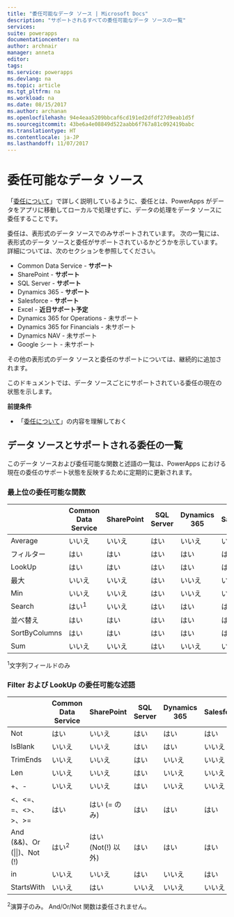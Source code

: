 ```yaml
---
title: "委任可能なデータ ソース | Microsoft Docs"
description: "サポートされるすべての委任可能なデータ ソースの一覧"
services: 
suite: powerapps
documentationcenter: na
author: archnair
manager: anneta
editor: 
tags: 
ms.service: powerapps
ms.devlang: na
ms.topic: article
ms.tgt_pltfrm: na
ms.workload: na
ms.date: 08/15/2017
ms.author: archanan
ms.openlocfilehash: 94e4eaa5209bbcaf6cd191ed2dfdf27d9eab1d5f
ms.sourcegitcommit: 43be6a4e08849d522aabb6f767a81c092419babc
ms.translationtype: HT
ms.contentlocale: ja-JP
ms.lasthandoff: 11/07/2017
---
```

# <a name="delegable-data-sources"></a>委任可能なデータ ソース
「[委任について](delegation-overview.md)」で詳しく説明しているように、委任とは、PowerApps がデータをアプリに移動してローカルで処理せずに、データの処理をデータ ソースに委任することです。

委任は、表形式のデータ ソースでのみサポートされています。 次の一覧には、表形式のデータ ソースと委任がサポートされているかどうかを示しています。詳細については、次のセクションを参照してください。

* Common Data Service - **サポート**
* SharePoint - **サポート**
* SQL Server - **サポート**
* Dynamics 365 - **サポート**
* Salesforce - **サポート**
* Excel - **近日サポート予定**
* Dynamics 365 for Operations - 未サポート
* Dynamics 365 for Financials - 未サポート
* Dynamics NAV - 未サポート
* Google シート - 未サポート

その他の表形式のデータ ソースと委任のサポートについては、継続的に追加されます。

このドキュメントでは、データ ソースごとにサポートされている委任の現在の状態を示します。

**前提条件**

* 「[委任について](delegation-overview.md)」の内容を理解しておく

## <a name="list-of-data-sources-and-supported-delegation"></a>データ ソースとサポートされる委任の一覧
このデータ ソースおよび委任可能な関数と述語の一覧は、PowerApps における現在の委任のサポート状態を反映するために定期的に更新されます。

### <a name="top-level-delegable-functions"></a>最上位の委任可能な関数
| &nbsp; | Common Data Service | SharePoint | SQL Server | Dynamics 365 | Salesforce |
| --- | --- | --- | --- | --- | --- |
| Average |いいえ |いいえ |はい |いいえ |いいえ |
| フィルター |はい |はい |はい |はい |はい |
| LookUp |はい |はい |はい |はい |はい |
| 最大 |いいえ |いいえ |はい |いいえ |いいえ |
| Min |いいえ |いいえ |はい |いいえ |いいえ |
| Search |はい<sup>1</sup> |いいえ |はい |はい |はい |
| 並べ替え |はい |はい |はい |はい |はい |
| SortByColumns |はい |はい |はい |はい |はい |
| Sum |いいえ |いいえ |はい |いいえ |いいえ |

<sup>1</sup>文字列フィールドのみ

### <a name="filter-and-lookup-delegable-predicates"></a>Filter および LookUp の委任可能な述語
| &nbsp; | Common Data Service | SharePoint | SQL Server | Dynamics 365 | Salesforce |
| --- | --- | --- | --- | --- | --- |
| Not |はい |いいえ |はい |はい |はい |
| IsBlank |いいえ |いいえ |はい |はい |いいえ |
| TrimEnds |いいえ |いいえ |はい |いいえ |いいえ |
| Len |いいえ |いいえ |はい |いいえ |いいえ |
| +、- |いいえ |いいえ |はい |いいえ |いいえ |
| <、<=、=、<>、>、>= |はい |はい (= のみ) |はい |はい |はい |
| And (&&)、Or (&#124;&#124;)、Not (!) |はい<sup>2</sup> |はい (Not(!) 以外) |はい |はい |はい |
| in |いいえ |いいえ |はい |いいえ |はい |
| StartsWith |いいえ |はい |いいえ |いいえ |いいえ |

<sup>2</sup>演算子のみ。 And/Or/Not 関数は委任されません。


